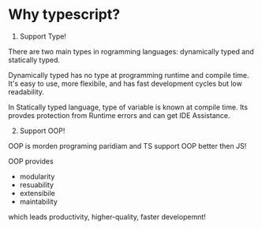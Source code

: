 # Why typescript?

1. Support Type!

There are two main types in rogramming languages: dynamically typed and statically typed.

Dynamically typed has no type at programming runtime and compile time. It's easy to use, more flexibile, and has fast development cycles but low readability.

In Statically typed language, type of variable is known at compile time. Its provdes protection from Runtime errors and can get IDE Assistance.

2. Support OOP!

OOP is morden programing paridiam and TS support OOP better then JS!

OOP provides

- modularity
- resuability
- extensibile
- maintability

which leads productivity, higher-quality, faster developemnt!
